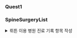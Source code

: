 ### Quest1




### SpineSurgeryList

<details>
  <summary>뤼튼 이용 병원 진료 기록 항목 작성</summary>
  
|No|Variable|Definition|Key|분석가 의견|
|-|-|-|-|-|
|1|환자ID|환자를 식별하는 고유한 ID| | 범주형 |
|2|Large Lymphocyte |혈액 내 큰 림프구 수치를 나타내는 지표	|| 숫자형, 유의미한 결과값
|3|Location of herniation	|탈출한 디스크의 위치로 매개변수||	범주형(순서형)
|4|ODI|	척추 통증 장애 지수로, 일상 생활에서 발생하는 제한 정도를 평가하는 지표|| 숫자형, 유의미한 결과값
|5|가족력	|질병이나 유전적 소인이 부모나 가족 선조에 보이는 경우	|| 범주형, 보이는지의 여부를 나타냄
|6|간질성폐질환|	폐 건강 상태를 나타내는 지표	|| 범주형(명목형), 없음 또는 치료 후 정상, 0과 1로 여부를 보여줌
|7|고혈압여부	|고혈압 유무를 나타내는 지표||  범주형(명목형,	정상: 90/60-120/80 mmHg , 정상여부를 0과 1로 보여줌
|8|과거수술횟수	|과거 수술을 받은 횟수를 나타내는 지표	|| 범주형(순서형), 수술을 받은 횟수를 정렬할 수 있음, 과거 수술횟수는 유의미한 통계임
|9|당뇨여부|	당뇨병 유무를 나타내는 지표 ||	범주형(명목형), 정상: 공복혈당 < 100 mg/dL
|10|말초동맥질환여부	|말초 동맥 질환 유무를 나타내는 지표||	 범주형(명목형), 없음 또는 치료 후 정상
|11|빈혈여부|	빈혈 유무를 나타내는 지표	||  범주형(명목형) , 여성: 헤모글로빈 < 12 g/dL
|12|성별|	남성 또는 여성 성별을 나타내는 지표||	범주형(명목형), 1과 2로 표현
|13|스테로이드치료|스테로이드 치료 여부를 나타내는 지표	||  범주형(명목형), 없음 또는 치료 후 정상
|14|신부전여부|신장 건강 상태를 나타내는 지표||  범주형(명목형), 	없음 또는 치료 후 정상
|15|신장|체내 물질의 정상적인 배설을 도와주는 신장 기능을 나타내는 지표|| 숫자형,	여성: 70-140 mL/min/1.73 m²
|16|심혈관질환|심혈관 건강 상태를 나타내는 지표	||  범주형(명목형), 없음 또는 치료 후 정상
|17|암발병여부|암 발생 여부를 나타내는 지표	||  범주형(명목형), 없음 또는 발병 후 치료
|18|연령|나이를 나타내는 지표	0 이상|| 숫자형이나 범위로 지정해 범주형으로 변경할 수 있음
|19|우울증여부|우울증 유무를 나타내는 지표	|0, 1, 2|  범주형(명목형), 하나 있는 2...(생각)
|20|입원기간|입원한 기간을 나타내는 지표	| 2,  1,  3,  4,  8,  5, 44,  7, 27, 11,  6, 17, 46,  9, 18, 16,  0, 13, 15, 51, 12, 10| 숫자형이 아닐까 생각중(생각)
|21|입원일자|입원일을 나타내는 지표	|| 범주형(순서형)
|22|종양진행여부|종양의 진행 상태를 나타내는 지표	|| 범주형(명목형), 없음 또는 치료 후 정상
|23|직업|환자의 직업을 나타내는 지표	|| 범주형(명목형)
|24|체중|체중을 나타내는 지표	|| 순서형이나 범주로 묶어 범주형으로 변경 가능 정상: 18.5-24.9 kg/m²
|25|퇴원일자|퇴원일을 나타내는 지표 || 범주형(명목형)
|26|헤모글로빈수치|혈중 헤모글로빈 농도를 나타내는 지표|| 숫자형, 	여성: 12-16 g/dL
|27|혈전합병증여부|혈전 합병증 유무를 나타내는 지표||범주형(명목형)
|28|환자통증정도|환자의 통증 정도를 평가하는 지표|| 범주형(순서형), 	0-10(10이 가장 심각)
|29|흡연여부|흡연 여부를 나타내는 지표||	 범주형(명목형)
|30|통증기간(월)|통증이 시작된 지난 기간을 나타내는 지표|| (생각) 	0 이상
|31|수술기법|수술 시 사용된 기술을 나타내는 지표	|| 범주형(명목형)
|32|수술시간|수술 소요 시간을 나타내는 지표||	(생각) 
|33|수술실패여부|수술 실패 여부를 나타내는 지표	|| 범주형(명목형)
|34|수술일자|수술을 받은 날짜를 나타내는 지표||	범주형(명목형)
|35|재발여부|척추 통증이 재발되었는지 여부를 나타내는 지표||	범주형(명목형)
|36|혈액형|환자의 혈액형을 나타내는 지표||	범주형(명목형)
|37|전방디스크높이(mm)|전방 디스크의 높이를 나타내는 지표	|| (생각)
|38|후방디스크높이(mm)|후방 디스크의 높이를 나타내는 지표	|| (생각)
|39|지방축적도||지방 축적 정도를 나타내는 지표|| (생각) 숫자형	,정상: 20-25%
|40|Instability|척추 안정성을 나타내는 지표	|| 범주형(명목형)
|41|MF + ES|혼합 신경병증 및 대량 열 치료(미세파 관리 및 전기 자극)로 수행된 치료법	||  숫자형 (생각) 최대 최솟값이 있고 그 안에 값들이 들어가 있음.
|42|Modic change|검은색과 밝은색의 조합으로 척추의 변형을 표시하는 방법으로, 척추 통증과 관련이 있을 수 있다. | 3, 0, 2, 1| 범주형(명목형)
|43|PI|척추 곡률을 나타내는 지표|| 숫자형,	30-40도
|44|PT|척추 곡률을 나타내는 지표||	숫자형, 13-17도
|45|Seg Angle(raw)|척추 각도를 나타내는 지표	|| 숫자형, 없음
|46|Vaccum disc|Vaccum disk는 디스크의 최종 단계로, 이 상태에서 쉽게 부러져 다른 퇴행성 디스크 질환을 유발한다.	 |0, 1 |범주형(명목형)
|47|골밀도|골의 밀도를 나타내는 지표|| 숫자형
|48|디스크단면적|디스크 단면적을 나타내는 지표	|| 숫자형, 50-200 px²
|49|디스크위치|디스크의 위치를 나타내는 지표|4,  5,  3,  2, 45, 25, 12, 34, 23, 11, 10, 35,  1|범주형(명목형), 각 디스크의 위치 순서를 통해 얻을 수 있는 정보는 없다고 판단
|50|척추이동척도|척추 이동 범위를 나타내는 지표|'Down', 'Up', 'Middle', 'Extremely down', 'Extremely up'| 범주형(명목형)
|51|척추전방위증|척추의 사진에서 전방위증을 발견한 경우의 수준을 나타내는 지표|0,1| 범주형(명목형)

</details>
